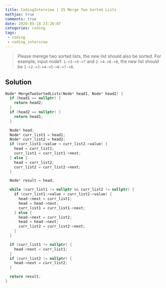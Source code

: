```yaml
---
title: CodingInterview | 25 Merge Two Sorted Lists
mathjax: true
comments: true
date: 2020-05-18 23:26:07
categories: coding
tags:
 - coding
 - coding_interview
---
```


> Please merege two sorted lists, the new list should also be sorted.
> For example, input node1: `1->3->5->7` and `2->4->6->8`, the new list should be `1->2->3->4->5->6->7->8`.

<!-- more -->

## Solution
```C++
Node* MergeTwoSortedLists(Node* head1, Node* head2) {
  if (head1 == nullptr) {
    return head2;
  }
  if (head2 == nullptr) {
    return head1;
  }

  Node* head;
  Node* curr_list1 = head1;
  Node* curr_list2 = head2;
  if (curr_list1->value < curr_list2->value) {
    head = curr_list1;
    curr_list1 = curr_list1->next;
  } else {
    head = curr_list2;
    curr_list2 = curr_list2->next;
  }

  Node* result = head;

  while (curr_list1 != nullptr && curr_list2 != nullptr) {
    if (curr_list1->value < curr_list2->value) {
      head->next = curr_list1;
      head = head->next;
      curr_list1 = curr_list1->next;
    } else {
      head->next = curr_list2;
      head = head->next;
      curr_list2 = curr_list2->next;
    }
  }

  if (curr_list1 != nullptr) {
    head->next = curr_list1;
  }
  if (curr_list2 != nullptr) {
    head->next = curr_list2;
  }

  return result;
}
```
